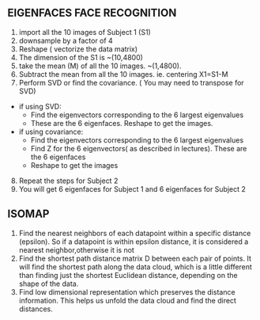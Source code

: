 EIGENFACES FACE RECOGNITION
---------------------------
1) import all the 10 images of Subject 1 (S1)
2) downsample by a factor of 4
3) Reshape ( vectorize the data matrix)
4) The dimension of the S1 is ~(10,4800)
5) take the mean (M) of all the 10 images. ~(1,4800).
6) Subtract the mean from all the 10 images. ie. centering X1=S1-M
7) Perform SVD or find the covariance. ( You may need to transpose for SVD)
* if using SVD:
	* Find the eigenvectors corresponding to the 6 largest eigenvalues
	* These are the 6 eigenfaces. Reshape to get the images.
* if using covariance:
	* Find the eigenvectors corresponding to the 6 largest eigenvalues
	* Find Z for the 6 eigenvectors( as described in lectures). These are the 6 eigenfaces
	* Reshape to get the images
8) Repeat the steps for Subject 2
9) You will get 6 eigenfaces for Subject 1 and 6 eigenfaces for Subject 2



ISOMAP
------
1) Find the nearest neighbors of each datapoint within a specific distance (epsilon). So if a datapoint is within epsilon distance, it is considered a nearest neighbor,otherwise it is not
2) Find the shortest path distance matrix D between each pair of points. It will find the shortest path along the data cloud, which is a little different than finding just the shortest Euclidean distance, depending on the shape of the data.
3) Find low dimensional representation which preserves the distance information. This helps us unfold the data cloud and find the direct distances.
